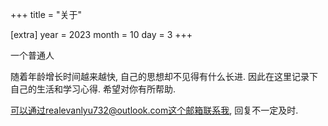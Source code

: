+++
title = "关于"

[extra]
year = 2023
month = 10
day = 3
+++


一个普通人

随着年龄增长时间越来越快, 自己的思想却不见得有什么长进. 因此在这里记录下自己的生活和学习心得. 希望对你有所帮助.

可以通过realevanlyu732@outlook.com这个邮箱联系我, 回复不一定及时.